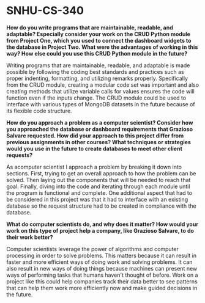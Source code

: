 # SNHU-CS-340

**How do you write programs that are maintainable, readable, and adaptable? Especially consider your work on the CRUD Python module from Project One, which you used to connect the dashboard widgets to the database in Project Two. What were the advantages of working in this way? How else could you use this CRUD Python module in the future?**

Writing programs that are maintainable, readable, and adaptable is made possible by following the coding best standards and practices such as proper indenting, formatting, and utilizing remarks properly. Specifically from the CRUD module, creating a modular code set was important and also creating methods that utilize variable calls for values ensures the code will function even if the inputs change. The CRUD module could be used to interface with various types of MongoDB datasets in the future because of its flexible code structure.


**How do you approach a problem as a computer scientist? Consider how you approached the database or dashboard requirements that Grazioso Salvare requested. How did your approach to this project differ from previous assignments in other courses? What techniques or strategies would you use in the future to create databases to meet other client requests?**


As acomputer scientist I approach a problem by breaking it down into sections. First, trying to get an overall approach to how the problem can be solved. Then laying out the components that will be needed to reach that goal. Finally, diving into the code and iterating through each module until the program is functional and complete. One additional aspect that had to be considered in this project was that it had to interface with an existing database so the request structure had to be created in compliance with the database.

**What do computer scientists do, and why does it matter? How would your work on this type of project help a company, like Grazioso Salvare, to do their work better?**

Computer scientists leverage the power of algorithms and computer processing in order to solve problems. This matters because it can result in faster and more efficient ways of doing work and solving problems. It can also result in new ways of doing things because machines can present new ways of performing tasks that humans haven't thought of before. Work on a project like this could help companies track their data better to see patterns that can help them work more efficiently now and make guided decisions in the future.

